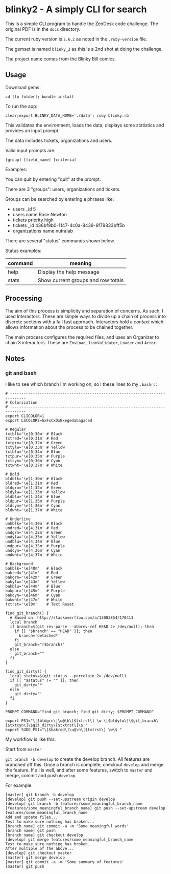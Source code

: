 # blinky2 - A simply CLI for search

This is a simple CLI program to handle the ZenDesk code challenge.
The original PDF is in the `docs` directory.

The current ruby version is `2.6.2` as noted in the `.ruby-version` file.

The gemset is named `blinky_2` as this is a 2nd shot at doing the challenge.

The project name comes from the Blinky Bill comics.

## Usage

Download gems:

`cd [to folder]; bundle install`

To run the app:

`clear;export BLINKY_DATA_HOME='./data'; ruby blinky.rb`

This validates the environment, loads the data, displays 
some statistics and provides an input prompt.

The data includes tickets, organizations and users. 

Valid input prompts are:

`[group] [field_name] [criteria]`

Examples:

You can quit by entering "quit" at the prompt.

There are 3 "groups": users, organizations and tickets.

Groups can be searched by entering a phrases like:

-  users _id 5
-  users name Rose Newton
-  tickets priority high
-  tickets _id 436bf9b0-1147-4c0a-8439-6f79833bff5b
-  organizations name nutralab

There are several "status" commands shown below. 

Status examples:

| command | meaning |
| ------- | ------- |
| help      | Display the help message |
| stats     | Show current groups and row totals |

## Processing

The aim of this process is simplicity and separation of concerns.
As such, I used Interactors.
These are simple ways to divide up a chain of process into discrete sections with a fail fast approach.
Interactors hold a *context* which allows information about the process to be chained together.

The main process configures the required files, and uses an Organizer to chain 3 interactors.
These are `EnvLoad`, `JsonValidator`, `Loader` and `Actor`.


## Notes

### git and bash

I like to see which branch I'm working on, so I these lines to my `.bashrc`:

```
# -----------------------------------------------------------------------------
# Colorization
# -----------------------------------------------------------------------------
export CLICOLOR=1
export LSCOLORS=GxFxCxDxBxegedabagaced

# Regular
txtblk='\e[0;30m' # Black
txtred='\e[0;31m' # Red
txtgrn='\e[0;32m' # Green
txtylw='\e[0;33m' # Yellow
txtblu='\e[0;34m' # Blue
txtpur='\e[0;35m' # Purple
txtcyn='\e[0;36m' # Cyan
txtwht='\e[0;37m' # White

# Bold
bldblk='\e[1;30m' # Black
bldred='\e[1;31m' # Red
bldgrn='\e[1;32m' # Green
bldylw='\e[1;33m' # Yellow
bldblu='\e[1;34m' # Blue
bldpur='\e[1;35m' # Purple
bldcyn='\e[1;36m' # Cyan
bldwht='\e[1;37m' # White

# Underline
unkblk='\e[4;30m' # Black
undred='\e[4;31m' # Red
undgrn='\e[4;32m' # Green
undylw='\e[4;33m' # Yellow
undblu='\e[4;34m' # Blue
undpur='\e[4;35m' # Purple
undcyn='\e[4;36m' # Cyan
undwht='\e[4;37m' # White

# Background
bakblk='\e[40m'   # Black
bakred='\e[41m'   # Red
bakgrn='\e[42m'   # Green
bakylw='\e[43m'   # Yellow
bakblu='\e[44m'   # Blue
bakpur='\e[45m'   # Purple
bakcyn='\e[46m'   # Cyan
bakwht='\e[47m'   # White
txtrst='\e[0m'    # Text Reset

find_git_branch() {
  # Based on: http://stackoverflow.com/a/13003854/170413
  local branch
  if branch=$(git rev-parse --abbrev-ref HEAD 2> /dev/null); then
    if [[ "$branch" == "HEAD" ]]; then
      branch='detached*'
    fi
    git_branch="($branch)"
  else
    git_branch=""
  fi
}

find_git_dirty() {
  local status=$(git status --porcelain 2> /dev/null)
  if [[ "$status" != "" ]]; then
    git_dirty='*'
  else
    git_dirty=''
  fi
}

PROMPT_COMMAND="find_git_branch; find_git_dirty; $PROMPT_COMMAND"

export PS1="\[$bldgrn\]\u@\h\[$txtrst\] \w \[$bldylw\]\$git_branch\[$txtcyn\]\$git_dirty\[$txtrst\]\$ "
export SUDO_PS1="\[$bakred\]\u@\h\[$txtrst\] \w\$ "
```

My workflow is like this:

Start from `master`

`git branch -b develop` to create the develop branch. All features are branched off this. Once a branch is complete, checkout `develop` and merge the feature.
If all is well, and after some features, switch to `master` and merge, commit and push `develop`.

For example:

```
[master] git branch -b develop
[develop] git push --set-upstream origin develop
[develop] git branch -b features/some_meaningful_branch_name
[features/some_meaningful_branch_name] git push --set-upstream develop features/some_meaningful_branch_name
Add and update files...
Test to make sure nothing has broken...
[branch name] git commit -a -m 'Some meaningful words'
[branch name] git push
[branch name] git checkout develop
[develop] git merge features/some_meaningful_branch_name
Test to make sure nothing has broken...
After multiple of the above...
[develop] git checkout master
[master] git merge develop
[master] git commit -a -m 'Some summary of features'
[master] git push
```

